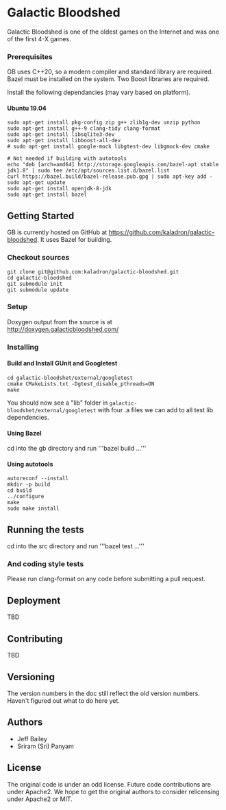 # Galactic Bloodshed

Galactic Bloodshed is one of the oldest games on the Internet and was one of the first 4-X games.

### Prerequisites

GB uses C++20, so a modern compiler and standard library are required.
Bazel must be installed on the system.
Two Boost libraries are required.

Install the following dependancies (may vary based on platform).

#### Ubuntu 19.04

```
sudo apt-get install pkg-config zip g++ zlib1g-dev unzip python
sudo apt-get install g++-9 clang-tidy clang-format
sudo apt-get install libsqlite3-dev
sudo apt-get install libboost-all-dev
# sudo apt-get install google-mock libgtest-dev libgmock-dev cmake

# Not needed if building with autotools
echo "deb [arch=amd64] http://storage.googleapis.com/bazel-apt stable jdk1.8" | sudo tee /etc/apt/sources.list.d/bazel.list
curl https://bazel.build/bazel-release.pub.gpg | sudo apt-key add -
sudo apt-get update
sudo apt-get install openjdk-8-jdk
sudo apt-get install bazel
```

## Getting Started

GB is currently hosted on GitHub at https://github.com/kaladron/galactic-bloodshed.  It uses Bazel
for building.

### Checkout sources

```
git clone git@github.com:kaladron/galactic-bloodshed.git
cd galactic-bloodshed
git submodule init
git submodule update
```

### Setup

Doxygen output from the source is at http://doxygen.galacticbloodshed.com/

### Installing

#### Build and Install GUnit and Googletest

```
cd galactic-bloodshet/external/googletest
cmake CMakeLists.txt -Dgtest_disable_pthreads=ON
make
```

You should now see a "lib" folder in `galactic-bloodshet/external/googletest` with four .a files we can add to all test lib dependencies.

#### Using Bazel

cd into the gb directory and run '''bazel build ...'''

#### Using autotools

```
autoreconf --install
mkdir -p build
cd build
../configure
make
sudo make install
```

## Running the tests

cd into the src directory and run '''bazel test ...'''

### And coding style tests

Please run clang-format on any code before submitting a pull request.

## Deployment

TBD

## Contributing

TBD

## Versioning

The version numbers in the doc still reflect the old version numbers.  Haven't figured out what to do here yet.

## Authors

* Jeff Bailey
* Sriram (Sri) Panyam

## License

The original code is under an odd license.  Future code contributions are under Apache2.  We hope to get the original authors to consider relicensing under Apache2 or MIT.

